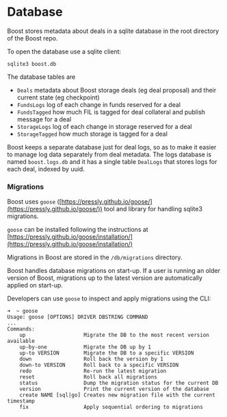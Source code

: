 # Database

Boost stores metadata about deals in a sqlite database in the root directory of the Boost repo.

To open the database use a sqlite client:

`sqlite3 boost.db`

The database tables are

* `Deals` metadata about Boost storage deals (eg deal proposal) and their current state (eg checkpoint)
* `FundsLogs` log of each change in funds reserved for a deal
* `FundsTagged` how much FIL is tagged for deal collateral and publish message for a deal
* `StorageLogs` log of each change in storage reserved for a deal
* `StorageTagged` how much storage is tagged for a deal

Boost keeps a separate database just for deal logs, so as to make it easier to manage log data separately from deal metadata. The logs database is named `boost.logs.db` and it has a single table `DealLogs` that stores logs for each deal, indexed by uuid.

### Migrations

Boost uses `goose` ([https://pressly.github.io/goose/](https://pressly.github.io/goose/)) tool and library for handling sqlite3 migrations.

`goose` can be installed following the instructions at [https://pressly.github.io/goose/installation/](https://pressly.github.io/goose/installation/)

Migrations in Boost are stored in the `/db/migrations` directory.

Boost handles database migrations on start-up. If a user is running an older version of Boost, migrations up to the latest version are automatically applied on start-up.

Developers can use `goose` to inspect and apply migrations using the CLI:

```
➜  ~ goose
Usage: goose [OPTIONS] DRIVER DBSTRING COMMAND
...
Commands:
    up                   Migrate the DB to the most recent version available
    up-by-one            Migrate the DB up by 1
    up-to VERSION        Migrate the DB to a specific VERSION
    down                 Roll back the version by 1
    down-to VERSION      Roll back to a specific VERSION
    redo                 Re-run the latest migration
    reset                Roll back all migrations
    status               Dump the migration status for the current DB
    version              Print the current version of the database
    create NAME [sql|go] Creates new migration file with the current timestamp
    fix                  Apply sequential ordering to migrations
```


